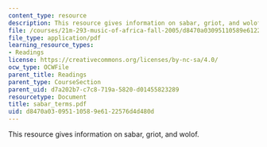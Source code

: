 ```yaml
---
content_type: resource
description: This resource gives information on sabar, griot, and wolof.
file: /courses/21m-293-music-of-africa-fall-2005/d8470a03095110589e6122576d4d480d_sabar_terms.pdf
file_type: application/pdf
learning_resource_types:
- Readings
license: https://creativecommons.org/licenses/by-nc-sa/4.0/
ocw_type: OCWFile
parent_title: Readings
parent_type: CourseSection
parent_uid: d7a202b7-c7c8-719a-5820-d01455823289
resourcetype: Document
title: sabar_terms.pdf
uid: d8470a03-0951-1058-9e61-22576d4d480d
---
```

This resource gives information on sabar, griot, and wolof.